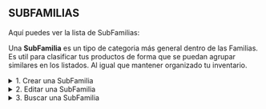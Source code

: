 ## **SUBFAMILIAS**

Aquí puedes ver la lista de SubFamilias:  

Una **SubFamilia** es un tipo de categoria más general dentro de las Familias. Es util para clasificar tus productos de forma que se puedan agrupar similares en los listados. Al igual que mantener organizado tu inventario.  

<details><summary class="text-primary">1. Crear una SubFamilia</summary>
        <p>1.1 En la esquina inferior derecha, haz clic en el <b>Boton + Rojo</b></p>
        <p>1.2 Digita el <b>Nombre</b> de la SubFamilia</p>
        <p>1.3 Digita el <b>Prefijo</b> (campo opcional). Guia para la creación de códigos por SubFamilia.</p>
        <p>1.4 Digita el <b>Consecutivo</b> (campo opcional) Valor de inicio para consecutivos de códigos.</p>
        <p>1.5 Digita la <b>Utilidad</b> (campo opcional) Porcentaje de utilidad de la SubFamilia.</p>
        <p>1.6 Ajusta <b>Ver en Caja</b> para</p>
</details>

<details><summary class="text-primary">2. Editar una SubFamilia</summary>
        <p>2.1 Haz clic derecho sobre la SubFamilia y selecciona la opción <b>Editar</b>.</p>
        <p>2.2 Edita los campos necesarios de la SubFamilia.</p>
        <p>2.3 Para Finalizar haz clic en el boton <b>Guardar</b>.</p>
</details>

<details><summary class="text-primary">3. Buscar una SubFamilia</summary>
        <p>3.1 Haz clic en el icono <b>Buscar</b> (Accesos Directos).</p>
        <p>3.2 Digita la información en el campo por el que deseas filtrar las SubFamilias si es necesario.</p>
        <p>3.3 Visualiza la información en la lista General de SubFamilias</b>.</p>
</details>

